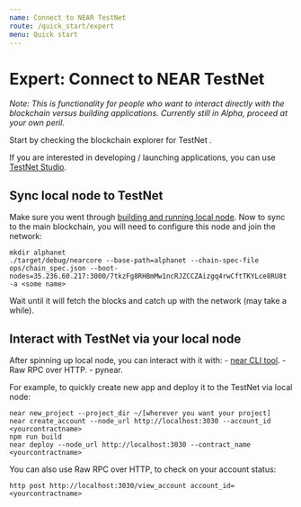 ```yaml
---
name: Connect to NEAR TestNet
route: /quick_start/expert
menu: Quick start
---
```


# Expert: Connect to NEAR TestNet

_Note: This is functionality for people who want to interact directly with the blockchain versus building applications. Currently still in Alpha, proceed at your own peril._

Start by checking the blockchain explorer for TestNet [](https://alphanet.nearprotocol.com/explorer).

If you are interested in developing / launching applications, you can use [TestNet Studio](https://alphanet.nearprotocol.com/explorer).

## Sync local node to TestNet

Make sure you went through [building and running local node](/quick_start/advanced).
Now to sync to the main blockchain, you will need to configure this node and join the network:

    mkdir alphanet
    ./target/debug/nearcore --base-path=alphanet --chain-spec-file ops/chain_spec.json --boot-nodes=35.236.60.217:3000/7tkzFg8RHBmMw1ncRJZCCZAizgq4rwCftTKYLce8RU8t -a <some name>

Wait until it will fetch the blocks and catch up with the network (may take a while).

## Interact with TestNet via your local node

After spinning up local node, you can interact with it with:
    - [near CLI tool](/quick_start/medium).
    - Raw RPC over HTTP.
    - pynear.

For example, to quickly create new app and deploy it to the TestNet via local node:

    near new_project --project_dir ~/[wherever you want your project]
    near create_account --node_url http://localhost:3030 --account_id <yourcontractname>
    npm run build
    near deploy --node_url http://localhost:3030 --contract_name <yourcontractname>

You can also use Raw RPC over HTTP, to check on your account status:

    http post http://localhost:3030/view_account account_id=<yourcontractname>
